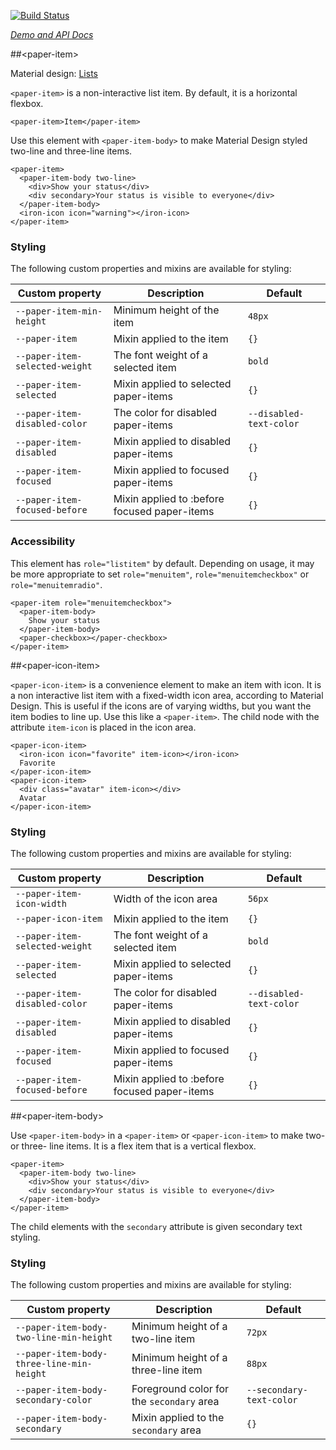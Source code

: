 
<!---

This README is automatically generated from the comments in these files:
paper-icon-item.html  paper-item-body.html  paper-item.html

Edit those files, and our readme bot will duplicate them over here!
Edit this file, and the bot will squash your changes :)

-->

[![Build Status](https://travis-ci.org/PolymerElements/paper-item.svg?branch=master)](https://travis-ci.org/PolymerElements/paper-item)

_[Demo and API Docs](https://elements.polymer-project.org/elements/paper-item)_


##&lt;paper-item&gt;


Material design: [Lists](https://www.google.com/design/spec/components/lists.html)

`<paper-item>` is a non-interactive list item. By default, it is a horizontal flexbox.

    <paper-item>Item</paper-item>

Use this element with `<paper-item-body>` to make Material Design styled two-line and three-line
items.

    <paper-item>
      <paper-item-body two-line>
        <div>Show your status</div>
        <div secondary>Your status is visible to everyone</div>
      </paper-item-body>
      <iron-icon icon="warning"></iron-icon>
    </paper-item>

### Styling

The following custom properties and mixins are available for styling:

Custom property               | Description                                    | Default
------------------------------|------------------------------------------------|----------
`--paper-item-min-height`     | Minimum height of the item                     | `48px`
`--paper-item`                | Mixin applied to the item                      | `{}`
`--paper-item-selected-weight`| The font weight of a selected item             | `bold`
`--paper-item-selected`       | Mixin applied to selected paper-items                | `{}`
`--paper-item-disabled-color` | The color for disabled paper-items             | `--disabled-text-color`
`--paper-item-disabled`       | Mixin applied to disabled paper-items        | `{}`
`--paper-item-focused`        | Mixin applied to focused paper-items         | `{}`
`--paper-item-focused-before` | Mixin applied to :before focused paper-items | `{}`


### Accessibility

This element has `role="listitem"` by default. Depending on usage, it may be more appropriate to set
`role="menuitem"`, `role="menuitemcheckbox"` or `role="menuitemradio"`.

    <paper-item role="menuitemcheckbox">
      <paper-item-body>
        Show your status
      </paper-item-body>
      <paper-checkbox></paper-checkbox>
    </paper-item>



##&lt;paper-icon-item&gt;


`<paper-icon-item>` is a convenience element to make an item with icon. It is a non interactive list
item with a fixed-width icon area, according to Material Design. This is useful if the icons are of
varying widths, but you want the item bodies to line up. Use this like a `<paper-item>`. The child
node with the attribute `item-icon` is placed in the icon area.

    <paper-icon-item>
      <iron-icon icon="favorite" item-icon></iron-icon>
      Favorite
    </paper-icon-item>
    <paper-icon-item>
      <div class="avatar" item-icon></div>
      Avatar
    </paper-icon-item>

### Styling

The following custom properties and mixins are available for styling:

Custom property               | Description                                    | Default
------------------------------|------------------------------------------------|----------
`--paper-item-icon-width`     | Width of the icon area                         | `56px`
`--paper-icon-item`           | Mixin applied to the item                      | `{}`
`--paper-item-selected-weight`| The font weight of a selected item             | `bold`
`--paper-item-selected`       | Mixin applied to selected paper-items                | `{}`
`--paper-item-disabled-color` | The color for disabled paper-items             | `--disabled-text-color`
`--paper-item-disabled`       | Mixin applied to disabled paper-items        | `{}`
`--paper-item-focused`        | Mixin applied to focused paper-items         | `{}`
`--paper-item-focused-before` | Mixin applied to :before focused paper-items | `{}`



##&lt;paper-item-body&gt;


Use `<paper-item-body>` in a `<paper-item>` or `<paper-icon-item>` to make two- or
three- line items. It is a flex item that is a vertical flexbox.

    <paper-item>
      <paper-item-body two-line>
        <div>Show your status</div>
        <div secondary>Your status is visible to everyone</div>
      </paper-item-body>
    </paper-item>

The child elements with the `secondary` attribute is given secondary text styling.

### Styling

The following custom properties and mixins are available for styling:

Custom property | Description | Default
----------------|-------------|----------
`--paper-item-body-two-line-min-height`   | Minimum height of a two-line item          | `72px`
`--paper-item-body-three-line-min-height` | Minimum height of a three-line item        | `88px`
`--paper-item-body-secondary-color`       | Foreground color for the `secondary` area  | `--secondary-text-color`
`--paper-item-body-secondary`             | Mixin applied to the `secondary` area      | `{}`


